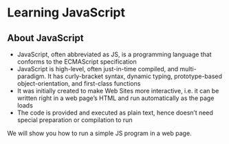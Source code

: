 # Learning JavaScript

## About JavaScript

- JavaScript, often abbreviated as JS, is a programming language that conforms to the ECMAScript specification
- JavaScript is high-level, often just-in-time compiled, and multi-paradigm. It has curly-bracket syntax, dynamic typing, prototype-based object-orientation, and first-class functions
- It was initially created to make Web Sites more interactive, i.e. it can be written right in a web page’s HTML and run automatically as the page loads
- The code is provided and executed as plain text, hence doesn’t need special preparation or compilation to run

We will show you how to run a simple JS program in a web page.
